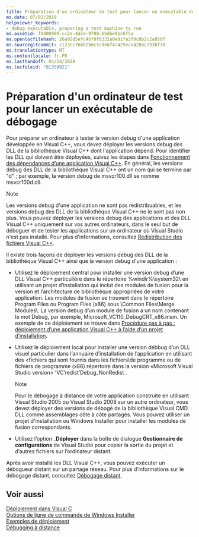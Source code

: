 ```yaml
---
title: Préparation d'un ordinateur de test pour lancer un exécutable de débogage
ms.date: 07/02/2019
helpviewer_keywords:
- debug executable, preparing a test machine to run
ms.assetid: f0400989-cc2e-4dce-9788-6bdbe91c6f5a
ms.openlocfilehash: 26a92d5efc4bf9f0332a0e81fa2f9c8b2c2a958f
ms.sourcegitcommit: c123cc76bb2b6c5cde6f4c425ece420ac733bf70
ms.translationtype: MT
ms.contentlocale: fr-FR
ms.lasthandoff: 04/14/2020
ms.locfileid: "81359921"
---
```

# <a name="preparing-a-test-machine-to-run-a-debug-executable"></a>Préparation d'un ordinateur de test pour lancer un exécutable de débogage

Pour préparer un ordinateur à tester la version debug d'une application développée en Visual C++, vous devez déployer les versions debug des DLL de la bibliothèque Visual C++ dont l'application dépend. Pour identifier les DLL qui doivent être déployées, suivez les étapes dans [Fonctionnement des dépendances d’une application Visual C++](understanding-the-dependencies-of-a-visual-cpp-application.md). En général, les versions debug des DLL de la bibliothèque Visual C++ ont un nom qui se termine par "d" ; par exemple, la version debug de msvcr100.dll se nomme msvcr100d.dll.

> [!NOTE]
> Les versions debug d'une application ne sont pas redistribuables, et les versions debug des DLL de la bibliothèque Visual C++ ne le sont pas non plus. Vous pouvez déployer les versions debug des applications et des DLL Visual C++ uniquement sur vos autres ordinateurs, dans le seul but de déboguer et de tester les applications sur un ordinateur où Visual Studio n'est pas installé. Pour plus d’informations, consultez [Redistribution des fichiers Visual C++](redistributing-visual-cpp-files.md).

Il existe trois façons de déployer les versions debug des DLL de la bibliothèque Visual C++ ainsi que la version debug d'une application :

- Utilisez le déploiement central pour installer une version debug d’une DLL Visual C++ particulière dans le répertoire %windir%\system32\ en utilisant un projet d’installation qui inclut des modules de fusion pour la version et l’architecture de bibliothèque appropriées de votre application. Les modules de fusion se trouvent dans le répertoire Program Files ou Program Files (x86) sous \Common Files\Merge Modules\\. La version debug d’un module de fusion a un nom contenant le mot Debug, par exemple, Microsoft_VC110_DebugCRT_x86.msm. Un exemple de ce déploiement se trouve dans [Procédure pas à pas : déploiement d’une application Visual C++ à l’aide d’un projet d’installation](walkthrough-deploying-a-visual-cpp-application-by-using-a-setup-project.md).

- Utilisez le déploiement local pour installer une version débbug d’un DLL visuel particulier dans l’annuaire d’installation de l’application en utilisant des \<fichiers qui sont fournis dans les fichiers\\de programme ou de fichiers de programme (x86) répertoire dans la version «Microsoft Visual Studio version> 'VC’redist’Debug_NonRedist .

    > [!NOTE]
    >  Pour le débogage à distance de votre application construite en utilisant Visual Studio 2005 ou Visual Studio 2008 sur un autre ordinateur, vous devez déployer des versions de débogé de la bibliothèque Visual CMD DLL comme assemblages côte à côte partagés. Vous pouvez utiliser un projet d'installation ou Windows Installer pour installer les modules de fusion correspondants.

- Utilisez l’option _**Déployer** dans la boîte de dialogue **Gestionnaire de configurations** de Visual Studio pour copier la sortie du projet et d’autres fichiers sur l’ordinateur distant.

Après avoir installé les DLL Visual C++, vous pouvez exécuter un débogueur distant sur un partage réseau. Pour plus d’informations sur le débogage distant, consultez [Débogage distant](/visualstudio/debugger/remote-debugging).

## <a name="see-also"></a>Voir aussi

[Déploiement dans Visual C](deployment-in-visual-cpp.md)<br>
[Options de ligne de commande de Windows Installer](/windows/win32/Msi/command-line-options)<br>
[Exemples de déploiement](deployment-examples.md)<br>
[Débugging à distance](/visualstudio/debugger/remote-debugging)
